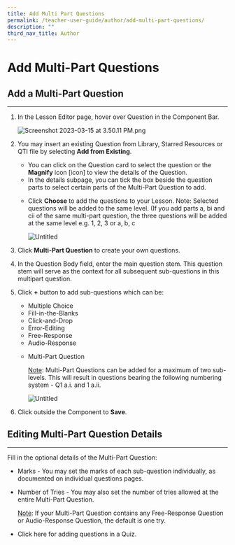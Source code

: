 ```yaml
---
title: Add Multi Part Questions
permalink: /teacher-user-guide/author/add-multi-part-questions/
description: ""
third_nav_title: Author
---
```

<h1 id="add-multi-part-questions">Add Multi-Part Questions</h1>
<h2 id="-add-a-multi-part-question-"><strong>Add a Multi-Part Question</strong></h2>
<hr>
<ol>
<li><p>In the Lesson Editor page, hover over Question in the Component Bar.</p>
<p> <img alt="Screenshot 2023-03-15 at 3.50.11 PM.png" src="https://s3-us-west-2.amazonaws.com/secure.notion-static.com/042ed911-d43f-46ec-b012-69031ea35865/Screenshot_2023-03-15_at_3.50.11_PM.png"></p>
</li>
<li><p>You may insert an existing Question from Library, Starred Resources or QTI file by selecting <strong>Add from Existing</strong>.</p>
<ul>
<li>You can click on the Question card to select the question or the <strong>Magnify</strong> icon [icon] to view the details of the Question.</li>
<li>In the details subpage, you can tick the box beside the question parts to select certain parts of the Multi-Part Question to add.</li>
<li><p>Click <strong>Choose</strong> to add the questions to your Lesson.
Note: Selected questions will be added to the same level. (If you add parts a, bi and cii of the same multi-part question, the three questions will be added at the same level e.g. 1, 2, 3 or a, b, c</p>
<p>  <img alt="Untitled" src="https://s3-us-west-2.amazonaws.com/secure.notion-static.com/157b99d9-a605-47c3-a088-c4425d0e9f86/Untitled.png"></p>
</li>
</ul>
</li>
<li><p>Click <strong>Multi-Part Question</strong> to create your own questions.</p>
</li>
<li>In the Question Body field, enter the main question stem. This question stem will serve as the context for all subsequent sub-questions in this multipart question.</li>
<li><p>Click <strong>+</strong> button to add sub-questions which can be: </p>
<ul>
<li>Multiple Choice</li>
<li>Fill-in-the-Blanks</li>
<li>Click-and-Drop</li>
<li>Error-Editing</li>
<li>Free-Response</li>
<li>Audio-Response</li>
<li><p>Multi-Part Question</p>
	<p><u>Note</u>: Multi-Part Questions can be added for a maximum of two sub-levels. This will result in questions bearing the following numbering system - Q1 a.i. and 1 a.ii.</p>
<p>  <img alt="Untitled" src="https://s3-us-west-2.amazonaws.com/secure.notion-static.com/aea1392e-4be4-4535-8635-66f53973aaa0/Untitled.png"></p>
</li>
</ul>
</li>
<li><p>Click outside the Component to <strong>Save</strong>.</p>
</li>
</ol>
<h2 id="-editing-multi-part-question-details-"><strong>Editing Multi-Part Question Details</strong></h2>
<hr>
<p>Fill in the optional details of the Multi-Part Question:</p>
<ul>
<li>Marks - You may set the marks of each sub-question individually, as documented on individual questions pages.</li>
<li><p>Number of Tries - You may also set the number of tries allowed at the entire Multi-Part Question.</p>
	<p><u>Note</u>: If your Multi-Part Question contains any Free-Response Question or Audio-Response Question, the default is one try.</p>
</li>
<li><p>Click here for adding questions in a Quiz.</p>
</li>
</ul>